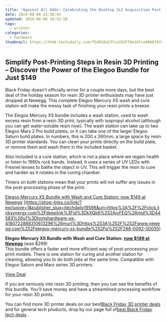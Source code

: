 ```yaml
---
title: "Against All Odds: Celebrating the Desktop SLS Acquisition Post-Kickstarter Triumph"
date: 2024-08-06 23:38:43
updated: 2024-08-08 10:53:58
tags:
  - printer
categories:
  - hardware
thumbnail: https://thmb.techidaily.com/f5d018e237ca35df7bb16fca986876f6ddcdb7436b36eba79522a3c2c30bdf0b.jpg
---
```


## Simplify Post-Printing Steps in Resin 3D Printing – Discover the Power of the Elegoo Bundle for Just $149

Black Friday doesn't officially arrive for a couple more days, but the best deal of the holiday season for resin 3D printer enthusiasts may have just dropped at Newegg. This complete Elegoo Mercury XS wash and cure station will make the messy task of finishing your resin prints a breeze.

 The Elegoo Mercury XS bundle includes a wash station, used to wash excess resin from a resin 3D print, typically with isopropyl alcohol (although you can get water-soluble resin now). The wash station can take up to two Elegoo Mars 2 Pro build plates, or it can take one of the larger Elegoo Saturn build plates. In numbers, this is 200 x 260mm, a large space by resin 3D printer standards. You can clean your prints directly on the build plate, or remove them and wash them in the included basket.

 Also included is a cure station, which is not a place where we regain health or listen to 1980s rock bands. Instead, it uses a series of UV LEDs with Fresnel lenses to bathe the object in UV. This will trigger the resin to cure and harden as it rotates in the curing chamber.

 Timers on both stations mean that your prints will not suffer any issues in the post-processing phase of the print.

[Elegoo Mercury XS Bundle with Wash and Cure Station:&nbsp;now $149 at Newegg](https://cdn.mos.cms.futurecdn.net/EGkXXSGTDJaAQi9Ype43cc-200-100.jpg "Elegoo Mercury XS Bundle with Wash and Cure Station:&nbsp;now $149 at Newegg") ](https://shop-links.co/link/?exclusive=1&publisher_slug=itechdaily19598&url=https%3A%2F%2Fclick.linksynergy.com%2Fdeeplink%3Fid%3DkXQk6%252AivFEQ%26mid%3D44583%26u1%3Dtomshardware-us-4180722888310613296%26murl%3Dhttps%253A%252F%252Fwww.newegg.com%252Felegoo-mercury-xs-bundle%252Fp%252F288-0092-00055)

 **Elegoo Mercury XS Bundle with Wash and Cure Station:** [**now $149 at Newegg**](https://shop-links.co/link/?exclusive=1&publisher_slug=itechdaily19598&url=https%3A%2F%2Fclick.linksynergy.com%2Fdeeplink%3Fid%3DkXQk6%252AivFEQ%26mid%3D44583%26u1%3Dtomshardware-us-4658200186201754458%26murl%3Dhttps%253A%252F%252Fwww.newegg.com%252Felegoo-mercury-xs-bundle%252Fp%252F288-0092-00055)  (was $299)  
 This bundle offers a faster and more efficient way of post-processing your print models. There is one station for curing and another station for cleaning, allowing you to do both jobs at the same time. Compatible with Elegoo Saturn and Mars series 3D printers.

[View Deal](https://shop-links.co/link/?exclusive=1&publisher_slug=itechdaily19598&url=https%3A%2F%2Fclick.linksynergy.com%2Fdeeplink%3Fid%3DkXQk6%252AivFEQ%26mid%3D44583%26u1%3Dtomshardware-us-4180722888310613296%26murl%3Dhttps%253A%252F%252Fwww.newegg.com%252Felegoo-mercury-xs-bundle%252Fp%252F288-0092-00055)

 If you are seriously into resin 3D printing, then you can see the benefits of this bundle. You'll save money and have a streamlined processing workflow for your resin 3D prints.

 You can find more 3D printer deals on our best[Black Friday 3D printer deals](https://www.tomshardware.com/news/best-3d-printer-deals) and for general tech products, drop by our page full of[best Black Friday tech deals](https://www.tomshardware.com/news/best-deals-on-tech) .

<ins class="adsbygoogle"
     style="display:block"
     data-ad-format="autorelaxed"
     data-ad-client="ca-pub-7571918770474297"
     data-ad-slot="1223367746"></ins>



<ins class="adsbygoogle"
     style="display:block"
     data-ad-client="ca-pub-7571918770474297"
     data-ad-slot="8358498916"
     data-ad-format="auto"
     data-full-width-responsive="true"></ins>

